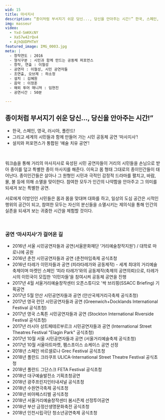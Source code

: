```yaml
---
wid: 15
title: 마사지사
description: “종이처럼 부서지기 쉬운 당신..., 당신을 안아주는 시간!” 한국, 스페인, 영국, 러시아, 폴란드 그리고 세계의 시민들과 함께 만드는 ‘공동체 공연’!
img: masseur
video:
  - Yxd-SmKKcNY
  - Xa57w42rQx4
  - AjhQUDPHTmY
featured_image: IMG_0003.jpg
meta: |
  - 창작연도 : 2016
  - 형식구분 : 시민과 함께 만드는 공동체 퍼포먼스
  - 창작, 연출 : 이철성
  - 공연자 : 이철성, 시민 공연자들
  - 조연출, 오브제 : 하소정
  - 설치 : 김혜원
  - 음악 : 이정훈
  - 해외 투어 매니져 : 임현진
  - 공연시간 : 50분

---
```


## 종이처럼 부서지기 쉬운 당신..., 당신을 안아주는 시간!”

* 한국, 스페인, 영국, 러시아, 폴란드!
* 그리고 세계의 시민들과 함께 만들어 가는 시민 공동체 공연 ‘마사지사’!
* 설치와 퍼포먼스가 통합된 ‘예술 치유 공연’!

&nbsp;

워크숍을 통해 거리의 마사지사로 육성된 시민 공연자들이 거리의 시민들을 손님으로 받아 종이를 덮고 특별한 종이 마사지를 해준다. 이윽고 몸 형태 그대로의 종이인간들이 태어난다. 종이인간들은 살아나 그 원형인 시민과 극적인 감정적 드라마를 펼치고, 바람, 물, 불 등에 의해 소멸을 맞이한다. 참여한 모두가 인간의 나약함을 안아주고 그 의미를 되새겨 보는 특별한 공연.

서로에게 이방인인 시민들은 몸과 몸을 맞대며 대화를 하고, 일상의 도심 공간은 시적인 행위의 공간이 되고, 참여한 모두는 자신의 분신들을 소멸시키는 제의식을 통해 인간의 실존을 되새겨 보는 귀중한 시간을 체험할 것이다.

&nbsp;

### 공연 ‘마사지사’가 걸어온 길

- 2016년 서울 시민공연자들과 공연(서울문화재단 ‘거리예술창작지원’) / 대학로 마로니에 공원
- 2016년 춘천 시민공연자들과 공연 (춘천마임축제 공식초청
- 2016년 타레가 이민자들과 공연 (피라타레가와 공동제작) - 세계 최대의 거리예술축제이며 마켓인 스페인 ‘피라 타레가’와의 공동제작(축제의 공연의뢰)으로, 타레가 시의 이민국이 모집한 ‘이민자들’을 참여시켜 공동체 공연을 진행
- 2017년 4월 서울거리예술창작센터 오픈스튜디오 '싹 브리핑(SSACC Briefing) 기획공연
- 2017년 5월 안산 시민공연자들과 공연 (안산국제거리극축제 공식초청)
- 2017년 영국 런던 시민공연자들과 공연 (Greenwich+Docklands International Festival 공식초청)
- 2017년 영국 스톡튼 시민공연자들과 공연 (Stockton International Riverside Festival 공식초청)
- 2017년 러시아 상트페테르부르크 시민공연자들과 공연 (International Street Theatres Festival "Elagin Park" 공식초청)
- 2017년 10월 서울 시민공연자들과 공연 (서울거리예술축제 공식초청)
- 2017년 10월 서울아트마켓, 팸스초이스 쇼케이스 공연 선정
- 2018년 스페인 바르셀로나 Grec Festival 공식초청
- 2018년 폴란드 크라쿠프 ULICA-International Street Theatre Festival 공식초청
- 2018년 폴란드 그단스크 FETA Festival 공식초청 
- 2018년 대구예술발전소 기획초청공연
- 2018년 광주프린지인터내셔널 공식초청
- 2018년 수원연극축제 공식초청
- 2018년 비아페스티벌 공식초청
- 2018년 서울거리예술창작센터 봄시즌제 선정투어공연
- 2018년 부산 금정산생명문화축전 공식초청
- 2018년 인천시립극단 청소년공연축제 공식초청

